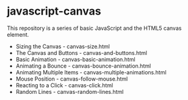 # javascript-canvas
This repository is a series of basic JavaScript and the HTML5 canvas element.

- Sizing the Canvas - canvas-size.html
- The Canvas and Buttons - canvas-and-buttons.html
- Basic Animation - canvas-basic-animation.html
- Animating a Bounce - canvas-bounce-animation.html
- Animating Multiple Items - canvas-multiple-animations.html
- Mouse Position - canvas-follow-mouse.html
- Reacting to a Click - canvas-click.html
- Random Lines - canvas-random-lines.html
